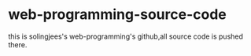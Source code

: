 # web-programming-source-code

this is solingjees's web-programming's github,all source code is pushed there.